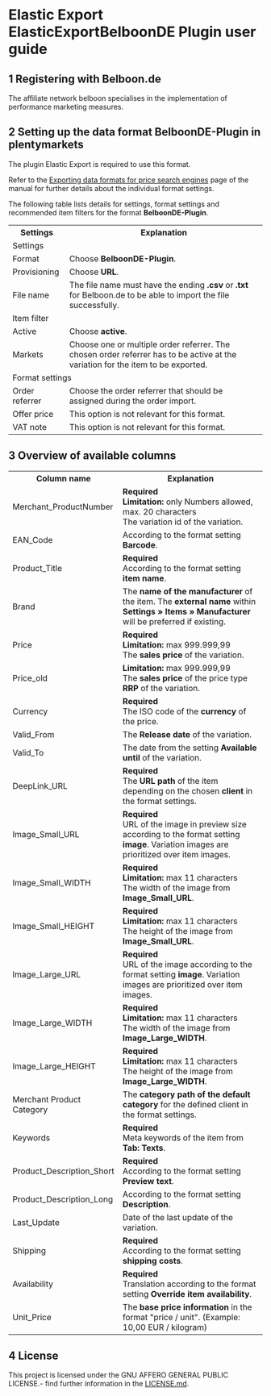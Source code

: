 # Elastic Export ElasticExportBelboonDE Plugin user guide

<div class="container-toc"></div>

## 1 Registering with Belboon.de

The affiliate network belboon specialises in the implementation of performance marketing measures.

## 2 Setting up the data format BelboonDE-Plugin in plentymarkets

The plugin Elastic Export is required to use this format.

Refer to the [Exporting data formats for price search engines](https://knowledge.plentymarkets.com/en/basics/data-exchange/exporting-data#30) page of the manual for further details about the individual format settings.

The following table lists details for settings, format settings and recommended item filters for the format **BelboonDE-Plugin**.
<table>
    <tr>
        <th>
            Settings
        </th>
        <th>
            Explanation
        </th>
    </tr>
    <tr>
        <td class="th" colspan="2">
            Settings
        </td>
    </tr>
    <tr>
        <td>
            Format
        </td>
        <td>
            Choose <b>BelboonDE-Plugin</b>.
        </td>        
    </tr>
    <tr>
        <td>
            Provisioning
        </td>
        <td>
            Choose <b>URL</b>.
        </td>        
    </tr>
    <tr>
        <td>
            File name
        </td>
        <td>
            The file name must have the ending <b>.csv</b> or <b>.txt</b> for Belboon.de to be able to import the file successfully.
        </td>        
    </tr>
    <tr>
        <td class="th" colspan="2">
            Item filter
        </td>
    </tr>
    <tr>
        <td>
            Active
        </td>
        <td>
            Choose <b>active</b>.
        </td>        
    </tr>
    <tr>
        <td>
            Markets
        </td>
        <td>
            Choose one or multiple order referrer. The chosen order referrer has to be active at the variation for the item to be exported.
        </td>        
    </tr>
    <tr>
        <td class="th" colspan="2">
            Format settings
        </td>
    </tr>
    <tr>
        <td>
            Order referrer
        </td>
        <td>
            Choose the order referrer that should be assigned during the order import.
        </td>        
    </tr>
    <tr>
        <td>
            Offer price
        </td>
        <td>
            This option is not relevant for this format.
        </td>        
    </tr>
    <tr>
        <td>
            VAT note
        </td>
        <td>
            This option is not relevant for this format.
        </td>        
    </tr>
</table>


## 3 Overview of available columns

<table>
    <tr>
        <th>
            Column name
        </th>
        <th>
            Explanation
        </th>
    </tr>
    <tr>
        <td>
            Merchant_ProductNumber
        </td>
        <td>
            <b>Required</b><br>
            <b>Limitation:</b> only Numbers allowed, max. 20 characters<br>
            The variation id of the variation.
        </td>        
    </tr>
    <tr>
        <td>
            EAN_Code
        </td>
        <td>
            According to the format setting <b>Barcode</b>.
        </td>        
    </tr>
    <tr>
        <td>
            Product_Title
        </td>
        <td>
            <b>Required</b><br>
            According to the format setting <b>item name</b>.
        </td>        
    </tr>
    <tr>
        <td>
            Brand
        </td>
        <td>
            The <b>name of the manufacturer</b> of the item. The <b>external name</b> within <b>Settings » Items » Manufacturer</b> will be preferred if existing.
        </td>        
    </tr>
    <tr>
        <td>
            Price
        </td>
        <td>
            <b>Required</b><br>
            <b>Limitation:</b> max 999.999,99 <br>
            The <b>sales price</b> of the variation.
        </td>        
    </tr>
    <tr>
        <td>
            Price_old
        </td>
        <td>
            <b>Limitation:</b> max 999.999,99 <br>
            The <b>sales price</b> of the price type <b>RRP</b> of the variation.
        </td>        
    </tr>
    <tr>
        <td>
            Currency
        </td>
        <td>
            <b>Required</b><br>
            The ISO code of the <b>currency</b> of the price.
        </td>        
    </tr>
    <tr>
        <td>
            Valid_From
        </td>
        <td>
            The <b>Release date</b> of the variation. 
        </td>        
    </tr>
    <tr>
        <td>
            Valid_To
        </td>
        <td>
            The date from the setting <b>Available until</b> of the variation.
        </td>        
    </tr>
    <tr>
        <td>
            DeepLink_URL
        </td>
        <td>
            <b>Required</b><br>
            The <b>URL path</b> of the item depending on the chosen <b>client</b> in the format settings.
        </td>        
    </tr>
    <tr>
        <td>
            Image_Small_URL
        </td>
        <td>
            <b>Required</b><br>
            URL of the image in preview size according to the format setting <b>image</b>. Variation images are prioritized over item images.
        </td>        
    </tr>
    <tr>
        <td>
            Image_Small_WIDTH
        </td>
        <td>
            <b>Required</b><br>
            <b>Limitation:</b> max 11 characters<br>
            The width of the image from <b>Image_Small_URL</b>.
        </td>        
    </tr>
    <tr>
        <td>
            Image_Small_HEIGHT
        </td>
        <td>
            <b>Required</b><br>
            <b>Limitation:</b> max 11 characters<br>
            The height of the image from <b>Image_Small_URL</b>.
        </td>        
    </tr>
    <tr>
        <td>
            Image_Large_URL
        </td>
        <td>
            <b>Required</b><br>
            URL of the image according to the format setting <b>image</b>. Variation images are prioritized over item images.
        </td>        
    </tr>
    <tr>
        <td>
            Image_Large_WIDTH
        </td>
        <td>
            <b>Required</b><br>
            <b>Limitation:</b> max 11 characters<br>
            The width of the image from <b>Image_Large_WIDTH</b>.
        </td>        
    </tr>
    <tr>
        <td>
            Image_Large_HEIGHT
        </td>
        <td>
            <b>Required</b><br>
            <b>Limitation:</b> max 11 characters<br>
            The height of the image from <b>Image_Large_WIDTH</b>.
        </td>        
    </tr>
    <tr>
        <td>
            Merchant Product Category
        </td>
        <td>
            The <b>category path of the default category</b> for the defined client in the format settings.
        </td>        
    </tr>
    <tr>
        <td>
            Keywords
        </td>
        <td>
            <b>Required</b><br>
            Meta keywords of the item from <b>Tab: Texts</b>.
        </td>        
    </tr>
    <tr>
        <td>
            Product_Description_Short
        </td>
        <td>
            <b>Required</b><br>
            According to the format setting <b>Preview text</b>.
        </td>        
    </tr>
    <tr>
        <td>
            Product_Description_Long
        </td>
        <td>
            According to the format setting <b>Description</b>.
        </td>        
    </tr>
    <tr>
        <td>
            Last_Update
        </td>
        <td>
            Date of the last update of the variation.
        </td>        
    </tr>
    <tr>
        <td>
            Shipping
        </td>
        <td>
            <b>Required</b><br>
            According to the format setting <b>shipping costs</b>.
        </td>        
    </tr>
    <tr>
        <td>
            Availability
        </td>
        <td>
            <b>Required</b><br>
            Translation according to the format setting <b>Override item availability</b>.
        </td>        
    </tr>
    <tr>
        <td>
            Unit_Price
        </td>
        <td>
            The <b>base price information</b> in the format "price / unit". (Example: 10,00 EUR / kilogram)
        </td>        
    </tr>
</table>

## 4 License

This project is licensed under the GNU AFFERO GENERAL PUBLIC LICENSE.- find further information in the [LICENSE.md](https://github.com/plentymarkets/plugin-elastic-export-belboon-de/blob/master/LICENSE.md).
